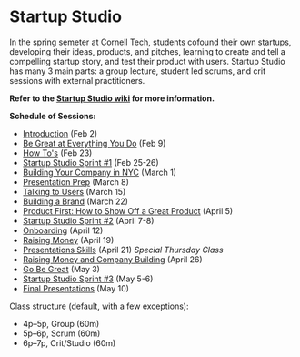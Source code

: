 # Startup Studio
In the spring semeter at Cornell Tech, students cofound their own startups, developing their ideas, products, and pitches, learning to create and tell a compelling startup story, and test their product with users. Startup Studio has many 3 main parts: a group lecture, student led scrums, and crit sessions with external practitioners.

**Refer to the [Startup Studio wiki](https://github.com/cornelltech/startup-studio/wiki) for more information.**

**Schedule of Sessions:**

* [Introduction](https://github.com/cornelltech/startup-studio/wiki/Startup-Studio-Sessions-&-Syllabus#feb-2-introduction-pitch-1) (Feb 2)
* [Be Great at Everything You Do](https://github.com/cornelltech/startup-studio/wiki/Startup-Studio-Sessions-&-Syllabus#february-9-be-great-at-everything-you-do) (Feb 9)
* [How To's](https://github.com/cornelltech/startup-studio/wiki/Startup-Studio-Sessions-&-Syllabus#february-23-how-tos) (Feb 23)
* [Startup Studio Sprint #1](https://github.com/cornelltech/startup-studio/wiki/Startup-Studio-Sessions-&-Syllabus#february-25-26-studio-sprint1) (Feb 25-26)
* [Building Your Company in NYC](https://github.com/cornelltech/startup-studio/wiki/Startup-Studio-Sessions-&-Syllabus#march-1-building-your-company-in-nyc) (March 1)
* [Presentation Prep](https://github.com/cornelltech/startup-studio/wiki/Startup-Studio-Sessions-&-Syllabus#march-8-presentation-prep) (March 8)
* [Talking to Users](https://github.com/cornelltech/startup-studio/wiki/Startup-Studio-Sessions-&-Syllabus#march-15-talking-to-users) (March 15)
* [Building a Brand](https://github.com/cornelltech/startup-studio/wiki/Startup-Studio-Sessions-&-Syllabus#march-22-building-a-brand) (March 22)
* [Product First: How to Show Off a Great Product](https://github.com/cornelltech/startup-studio/wiki/Startup-Studio-Sessions-&-Syllabus#april-5-product-first-how-to-show-off-a-great-product) (April 5)
* [Startup Studio Sprint #2](https://github.com/cornelltech/startup-studio/wiki/Startup-Studio-Sessions-&-Syllabus#april-7-8-studio-sprint-2) (April 7-8)
* [Onboarding](https://github.com/cornelltech/startup-studio/wiki/Startup-Studio-Sessions-&-Syllabus#april-12-onboarding) (April 12)
* [Raising Money](https://github.com/cornelltech/startup-studio/wiki/Startup-Studio-Sessions-&-Syllabus#april-19-raising-money) (April 19)
* [Presentations Skills](https://github.com/cornelltech/startup-studio/wiki/Startup-Studio-Sessions-&-Syllabus#april-21-presentations-skills) (April 21) *Special Thursday Class*
* [Raising Money and Company Building](https://github.com/cornelltech/startup-studio/wiki/Startup-Studio-Sessions-&-Syllabus#april-26-raising-money-and-company-building) (April 26)
* [Go Be Great](https://github.com/cornelltech/startup-studio/wiki/Startup-Studio-Sessions-&-Syllabus#may-3-go-be-great) (May 3)
* [Startup Studio Sprint #3](https://github.com/cornelltech/startup-studio/wiki/Startup-Studio-Sessions-&-Syllabus#may-5-6-studio-sprint3) (May 5-6)
* [Final Presentations](https://github.com/cornelltech/startup-studio/wiki/Startup-Studio-Sessions-&-Syllabus#may-10-final-presentations) (May 10)


Class structure (default, with a few exceptions):

* 4p–5p, Group (60m)
* 5p–6p, Scrum (60m)
* 6p–7p, Crit/Studio (60m)
